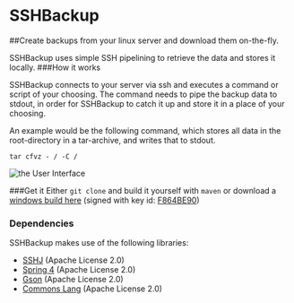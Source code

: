 # SSHBackup
##Create backups from your linux server and download them on-the-fly.

SSHBackup uses simple SSH pipelining to retrieve the data and stores it locally.
###How it works

SSHBackup connects to your server via ssh and executes a command or script of your choosing. The command needs to pipe the backup data to stdout, in order for SSHBackup to catch it up and store it in a place of your choosing.

An example would be the following command, which stores all data in the root-directory in a tar-archive, and writes that to stdout.

`tar cfvz - / -C /`

![the User Interface](https://sshbackup.tuxship.org/img/sshbackup_1.png)

###Get it
Either `git clone` and build it yourself with `maven` or download a [windows build here](https://sshbackup.tuxship.org/builds/) (signed with key id: [F864BE90](http://pgp.mit.edu/pks/lookup?op=vindex&search=0x34E65F36F864BE90)) 


### Dependencies
SSHBackup makes use of the following libraries:

* [SSHJ](https://github.com/hierynomus/sshj) (Apache License 2.0)
* [Spring 4](https://github.com/spring-projects/spring-framework) (Apache License 2.0)
* [Gson](https://github.com/google/gson) (Apache License 2.0)
* [Commons Lang](https://commons.apache.org/proper/commons-lang/) (Apache License 2.0)
